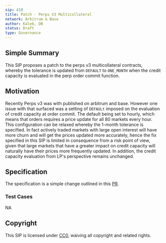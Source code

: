 ```yaml
---
sip: 410
title: Patch - Perps V3 Multicollateral
network: Arbitrum & Base
author: Kaleb, DB
status: Draft
type: Governance
---
```


## Simple Summary

This SIP proposes a patch to the perps v3 multicollateral contracts, whereby  the tolerance is updated from `DEFAULT` to `ONE_MONTH` when the credit capacity is evaluated in the perp order commit function.

## Motivation

Recently Perps v3 was with published on arbitrum and base. However one issue with that surfaced was a setting of `DEFAULt` imposed on the evaluation of credit capacity at order commit. The default being set to hourly, which means that orders requires a price update for all 80 markets every hour. This configuration can be relaxed whereby the 1-month tolerance is specified.
In fact actively traded markets with large open interest will have more churn and will get the prices updated more accurately, hence the fix specified in this SIP is limited in consequence from a risk point of view, given that large markets that have a greater impact on credit capacity will naturally have their prices more frequently updated. In addition, the credit capacity evaluation from LP's perspective remains unchanged.

## Specification

The specification is a simple change outlined in this [PR](https://github.com/Synthetixio/synthetix-v3/commit/fcf1ac663f4d27d799129363210e55d803b2f0fa#diff-466be37896856a87e7e6e46df5d91b48527a9b8d6846dc5f7f29aa02281880f8R94).


### Test Cases

NA

## Copyright

This SIP is licensed under [CC0](https://creativecommons.org/publicdomain/zero/1.0/), waiving all copyright and related rights.
